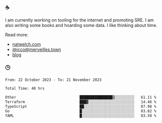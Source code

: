 ### ☕

I am currently working on tooling for the internet and promoting SRE. I am also writing some books and hoarding some data. I like thinking about time. 

Read more:

 - [natwelch.com](https://natwelch.com)
 - [@icco@merveilles.town](https://merveilles.town/@icco)
 - [blog](https://writing.natwelch.com)

### 🕒

<!--START_SECTION:waka-->

```txt
From: 22 October 2023 - To: 21 November 2023

Total Time: 40 hrs

Other                             ███████████████▒░░░░░░░░░   61.11 %
Terraform                         ███▓░░░░░░░░░░░░░░░░░░░░░   14.46 %
TypeScript                        ██░░░░░░░░░░░░░░░░░░░░░░░   07.98 %
Go                                █░░░░░░░░░░░░░░░░░░░░░░░░   03.82 %
YAML                              █░░░░░░░░░░░░░░░░░░░░░░░░   03.58 %
```

<!--END_SECTION:waka-->
